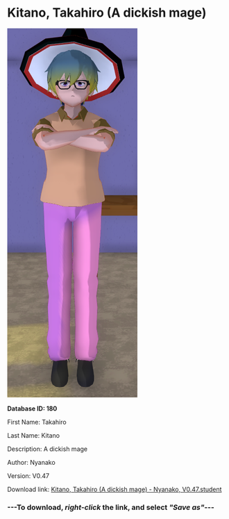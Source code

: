 # Kitano, Takahiro (A dickish mage)

<img src="https://raw.githubusercontent.com/Arbiter1223/Daigaku-Gurashi-Custom-Students/master/Students/Files/Kitano%2C%20Takahiro%20(A%20dickish%20mage).png" title="Kitano, Takahiro (A dickish mage) - Nyanako, V0.47">

**Database ID: 180**

First Name: Takahiro

Last Name: Kitano

Description: A dickish mage

Author: Nyanako

Version: V0.47

Download link: <a href="https://raw.githubusercontent.com/Arbiter1223/Daigaku-Gurashi-Custom-Students/master/Students/Files/Kitano%2C%20Takahiro%20(A%20dickish%20mage)%20-%20Nyanako%2C%20V0.47.student">Kitano, Takahiro (A dickish mage) - Nyanako, V0.47.student</a>

### ---**To download, _right-click_ the link, and select _"Save as"_**---
